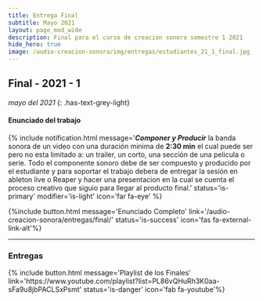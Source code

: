 ```yaml
---
title: Entrega Final
subtitle: Mayo 2021
layout: page_mod_wide
description: Final para el curso de creacion sonora semestre 1 2021
hide_hero: true
image: /audio-creacion-sonora/img/entregas/estudiantes_21_1_final.jpg
---
```


## Final - 2021 - 1

<!-- ignore-prettier-start -->

_mayo del 2021_
{: .has-text-grey-light}

<!-- ignore-prettier-end -->

#### Enunciado del trabajo

{% include notification.html
message='***Componer y Producir*** la banda sonora de un video con una duración minima de **2:30 min** el cual puede ser pero no esta limitado a: un trailer, un corto, una sección de una pelicula o serie.
Todo el componente sonoro debe de ser compuesto y producido por el estudiante y para soportar el trabajo debera de entregar la sesión en ableton live o Reaper y hacer una presentacion en la cual se cuenta el proceso creativo que siguio para llegar al producto final.'
status='is-primary'
modifier='is-light'
icon='far fa-eye'
%}

{%include button.html
message='Enunciado Completo'
link='/audio-creacion-sonora/entregas/final/'
status='is-success'
icon='fas fa-external-link-alt'%}

<!-- Para este primer proyecto de clase los estudiantes debian planear y producir una pieza sonora bajo el enunciado de un "Retrato Sonoro" y subirlo a YouTube con la opción de acompañar la entrega con un video o imagen de su elección.

El proceso de creación era totalmente libre, lo único que los estudiantes debian cumplir era una duración minima de 2 minutos.

Durante la muestra de sus piezas cada estudiante se toma unos minutos para contar como fue su experiencia durante la producción, composición o planeación de la pieza y habla un poco de que es lo que quiere representar en ella. -->

---

### Entregas

<div class='columns'>
<div class='column'>
{% include button.html
message='Playlist de los Finales'
link='https://www.youtube.com/playlist?list=PL86vQHuRh3K0aa-sFa9u8jbPACLSxPsmt'
status='is-danger'
icon='fab fa-youtube'%}
</div>
<div class='column'>
<!-- {% include button.html
message='Enunciado de la Entrega'
link='/audio-creacion-sonora/entregas/final/'
status='is-danger'
icon='fas fa-external-link-alt'%} -->
</div>
</div>
